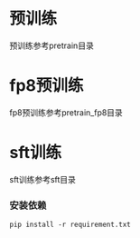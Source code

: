 # 预训练
预训练参考pretrain目录
# fp8预训练
fp8预训练参考pretrain_fp8目录
# sft训练
sft训练参考sft目录
### 安装依赖
```
pip install -r requirement.txt
```